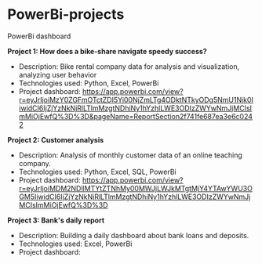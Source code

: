 # PowerBi-projects
PowerBi dashboard

**Project 1: How does a bike-share navigate speedy success?**

- Description: Bike rental company data for analysis and visualization, analyzing user behavior
- Technologies used: Python, Excel, PowerBi
- Project dashboard: https://app.powerbi.com/view?r=eyJrIjoiMzY0ZGFmOTctZDI5Yi00NjZmLTg4ODktNTkyODg5NmU1Njk0IiwidCI6IjZjYzNkNjRlLTlmMzgtNDhiNy1hYzhlLWE3ODIzZWYwNmJjMCIsImMiOjEwfQ%3D%3D&pageName=ReportSection2f741fe687ea3e6c0242

**Project 2: Customer analysis**

- Description: Analysis of monthly customer data of an online teaching company.
- Technologies used: Python, Excel, SQL, PowerBi
- Project dashboard: https://app.powerbi.com/view?r=eyJrIjoiMDM2NDllMTYtZTNhMy00MWJjLWJkMTgtMjY4YTAwYWU3OGM5IiwidCI6IjZjYzNkNjRlLTlmMzgtNDhiNy1hYzhlLWE3ODIzZWYwNmJjMCIsImMiOjEwfQ%3D%3D

**Project 3: Bank's daily report**

- Description: Building a daily dashboard about bank loans and deposits.
- Technologies used: Excel, PowerBi
- Project dashboard: 
